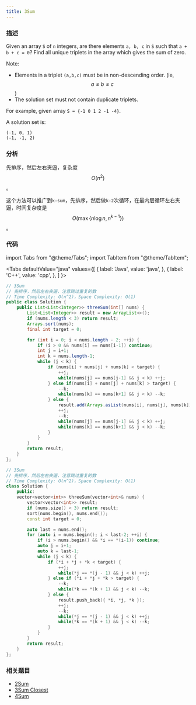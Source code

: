 ```yaml
---
title: 3Sum
---
```


### 描述

Given an array `S` of `n` integers, are there elements `a, b, c` in `S` such that `a + b + c = 0`? Find all unique triplets in the array which gives the sum of zero.

Note:

- Elements in a triplet `(a,b,c)` must be in non-descending order. (ie, $$a \leq b \leq c$$)
- The solution set must not contain duplicate triplets.

For example, given array `S = {-1 0 1 2 -1 -4}`.

A solution set is:

```
(-1, 0, 1)
(-1, -1, 2)
```

### 分析

先排序，然后左右夹逼，复杂度 $$O(n^2)$$。

这个方法可以推广到`k-sum`，先排序，然后做`k-2`次循环，在最内层循环左右夹逼，时间复杂度是 $$O(\max\{n \log n, n^{k-1}\})$$。

### 代码

import Tabs from "@theme/Tabs";
import TabItem from "@theme/TabItem";

<Tabs
defaultValue="java"
values={[
{ label: 'Java', value: 'java', },
{ label: 'C++', value: 'cpp', },
]
}>
<TabItem value="java">

```java
// 3Sum
// 先排序，然后左右夹逼，注意跳过重复的数
// Time Complexity: O(n^2)，Space Complexity: O(1)
public class Solution {
    public List<List<Integer>> threeSum(int[] nums) {
        List<List<Integer>> result = new ArrayList<>();
        if (nums.length < 3) return result;
        Arrays.sort(nums);
        final int target = 0;

        for (int i = 0; i < nums.length - 2; ++i) {
            if (i > 0 && nums[i] == nums[i-1]) continue;
            int j = i+1;
            int k = nums.length-1;
            while (j < k) {
                if (nums[i] + nums[j] + nums[k] < target) {
                    ++j;
                    while(nums[j] == nums[j-1] && j < k) ++j;
                } else if(nums[i] + nums[j] + nums[k] > target) {
                    --k;
                    while(nums[k] == nums[k+1] && j < k) --k;
                } else {
                    result.add(Arrays.asList(nums[i], nums[j], nums[k]));
                    ++j;
                    --k;
                    while(nums[j] == nums[j-1] && j < k) ++j;
                    while(nums[k] == nums[k+1] && j < k) --k;
                }
            }
        }
        return result;
    }
};
```

</TabItem>
<TabItem value="cpp">

```cpp
// 3Sum
// 先排序，然后左右夹逼，注意跳过重复的数
// Time Complexity: O(n^2)，Space Complexity: O(1)
class Solution {
    public:
    vector<vector<int>> threeSum(vector<int>& nums) {
        vector<vector<int>> result;
        if (nums.size() < 3) return result;
        sort(nums.begin(), nums.end());
        const int target = 0;

        auto last = nums.end();
        for (auto i = nums.begin(); i < last-2; ++i) {
            if (i > nums.begin() && *i == *(i-1)) continue;
            auto j = i+1;
            auto k = last-1;
            while (j < k) {
                if (*i + *j + *k < target) {
                    ++j;
                    while(*j == *(j - 1) && j < k) ++j;
                } else if (*i + *j + *k > target) {
                    --k;
                    while(*k == *(k + 1) && j < k) --k;
                } else {
                    result.push_back({ *i, *j, *k });
                    ++j;
                    --k;
                    while(*j == *(j - 1) && j < k) ++j;
                    while(*k == *(k + 1) && j < k) --k;
                }
            }
        }
        return result;
    }
};
```

</TabItem>
</Tabs>

### 相关题目

- [2Sum](2sum.md)
- [3Sum Closest](3sum-closest.md)
- [4Sum](4sum.md)
